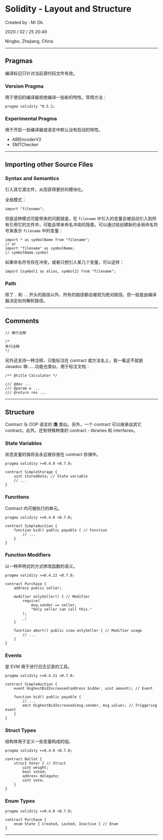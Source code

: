 # Solidity - Layout and Structure

Created by : Mr Dk.

2020 / 02 / 25 20:49

Ningbo, Zhejiang, China

---

## Pragmas

编译标记只针对当前源代码文件有效。

### Version Pragma

用于使旧的编译器拒绝编译一些新的特性。常用方法：

```solidity
pragma solidity ^0.5.2;
```

### Experimental Pragma

用于开启一些编译器或语言中默认没有启动的特性。

* ABIEncoderV2
* SMTChecker

---

## Importing other Source Files

### Syntax and Semantics

引入其它源文件，从而获得更好的模块化。

全局模式：

```solidity
import "filename";
```

但是这种模式可能带来的问题就是，在 `filename` 中引入的变量会被自动引入到所有引用它的文件中，可能会带来命名冲突的隐患。可以通过给创建新的全局命名符号来表示 `filename` 中的变量：

```solidity
import * as symbolName from "filename";
// or
import "filename" as symbolName;
// symbolName.synbol
```

如果命名符号存在冲突，或者只想引入某几个变量，可以这样：

```solidity
import {symbol1 as alias, symbol2} from "filename";
```

### Path

除了 `.` 和 `..` 开头的路径以外，所有的路径都会被视为绝对路径。但一般是由编译器决定如何解析路径。

---

## Comments

```solidity
// 单行注释

/*
多行注释
*/
```

另外还支持一种注释，只能标注在 contract 或方法名上，我一看这不就是 Javadoc 嘛......功能也类似，用于标注文档：

```solidity
/** @title Calculator */

/// @dev ...
/// @param w ...
/// @return res ...
```

---

## Structure

Contract 与 OOP 语言的 __类__ 类似。另外，一个 contract 可以继承自其它 contract。此外，还有特殊种类的 contract - libraries 和 interfaces。

### State Variables

状态变量的值将会永远被存放在 contract 存储中。

```solidity
pragma solidity >=0.4.0 <0.7.0;

contract SimpleStorage {
    uint storedData; // State variable
    // ...
}
```

### Functions

Contract 内可被执行的单元。

```solidity
pragma solidity >=0.4.0 <0.7.0;

contract SimpleAuction {
    function bid() public payable { // Function
        // ...
    }
}
```

### Function Modifiers

以一种声明式的方式修改函数的语义。

```solidity
pragma solidity >=0.4.22 <0.7.0;

contract Purchase {
    address public seller;

    modifier onlySeller() { // Modifier
        require(
            msg.sender == seller,
            "Only seller can call this."
        );
        _;
    }

    function abort() public view onlySeller { // Modifier usage
        // ...
    }
}
```

### Events

是 EVM 用于进行日志记录的工具。

```solidity
pragma solidity >=0.4.21 <0.7.0;

contract SimpleAuction {
    event HighestBidIncreased(address bidder, uint amount); // Event

    function bid() public payable {
        // ...
        emit HighestBidIncreased(msg.sender, msg.value); // Triggering event
    }
}
```

### Struct Types

结构体用于定义一些变量构成的组。

```solidity
pragma solidity >=0.4.0 <0.7.0;

contract Ballot {
    struct Voter { // Struct
        uint weight;
        bool voted;
        address delegate;
        uint vote;
    }
}
```

### Enum Types

```solidity
pragma solidity >=0.4.0 <0.7.0;

contract Purchase {
    enum State { Created, Locked, Inactive } // Enum
}
```

---

